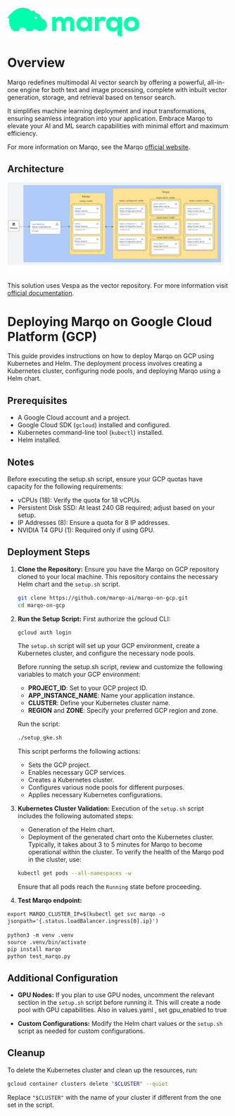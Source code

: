 ![Marqo Logo](resources/marqo.png)

# Overview

Marqo redefines multimodal AI vector search by offering a powerful, all-in-one engine for both text and image processing, complete with inbuilt vector generation, storage, and retrieval based on tensor search.

It simplifies machine learning deployment and input transformations, ensuring seamless integration into your application. Embrace Marqo to elevate your AI and ML search capabilities with minimal effort and maximum efficiency.

For more information on Marqo, see the Marqo [official website](https://www.marqo.ai/).


## Architecture

![Architecture](resources/architecture.png)

This solution uses Vespa as the vector repository. For more information visit [official documentation](https://docs.marqo.ai/).


# Deploying Marqo on Google Cloud Platform (GCP)

This guide provides instructions on how to deploy Marqo on GCP using Kubernetes and Helm. The deployment process involves creating a Kubernetes cluster, configuring node pools, and deploying Marqo using a Helm chart.

## Prerequisites

- A Google Cloud account and a project.
- Google Cloud SDK (`gcloud`) installed and configured.
- Kubernetes command-line tool (`kubectl`) installed.
- Helm installed.

## Notes
Before executing the setup.sh script, ensure your GCP quotas have capacity for the following requirements:

- vCPUs (18): Verify the quota for 18 vCPUs.
- Persistent Disk SSD: At least 240 GB required; adjust based on your setup.
- IP Addresses (8): Ensure a quota for 8 IP addresses.
- NVIDIA T4 GPU (1): Required only if using GPU.

## Deployment Steps

1. **Clone the Repository:**
   Ensure you have the Marqo on GCP repository cloned to your local machine. This repository contains the necessary Helm chart and the `setup.sh` script.

   ```bash
   git clone https://github.com/marqo-ai/marqo-on-gcp.git
   cd marqo-on-gcp
   ```

2. **Run the Setup Script:**
   First authorize the gcloud CLI:

   ```bash
   gcloud auth login
   ```
   The `setup.sh` script will set up your GCP environment, create a Kubernetes cluster, and configure the necessary node pools.

   Before running the setup.sh script, review and customize the following variables to match your GCP environment:

   - **PROJECT_ID**: Set to your GCP project ID.
   - **APP_INSTANCE_NAME**: Name your application instance.
   - **CLUSTER**: Define your Kubernetes cluster name.
   - **REGION** and **ZONE**: Specify your preferred GCP region and zone.


   Run the script:
   ```bash
   ./setup_gke.sh
   ```

   This script performs the following actions:
   - Sets the GCP project.
   - Enables necessary GCP services.
   - Creates a Kubernetes cluster.
   - Configures various node pools for different purposes.
   - Applies necessary Kubernetes configurations.

3. **Kubernetes Cluster Validation:**
   Execution of the `setup.sh` script includes the following automated steps:
   - Generation of the Helm chart.
   - Deployment of the generated chart onto the Kubernetes cluster.
   Typically, it takes about 3 to 5 minutes for Marqo to become operational within the cluster. To verify the health of the Marqo pod in the cluster, use:
   ```bash
   kubectl get pods --all-namespaces -w
   ```
   Ensure that all pods reach the `Running` state before proceeding.

4. **Test Marqo endpoint:**

```
export MARQO_CLUSTER_IP=$(kubectl get svc marqo -o jsonpath='{.status.loadBalancer.ingress[0].ip}')

python3 -m venv .venv
source .venv/bin/activate
pip install marqo
python test_marqo.py
```

## Additional Configuration

- **GPU Nodes:** If you plan to use GPU nodes, uncomment the relevant section in the `setup.sh` script before running it. This will create a node pool with GPU capabilities.
Also in values.yaml , set gpu_enabled to true

- **Custom Configurations:** Modify the Helm chart values or the `setup.sh` script as needed for custom configurations.

## Cleanup

To delete the Kubernetes cluster and clean up the resources, run:

```bash
gcloud container clusters delete "$CLUSTER" --quiet
```

Replace `"$CLUSTER"` with the name of your cluster if different from the one set in the script.

